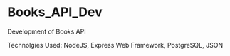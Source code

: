 # Books_API_Dev
Development of Books API

Technolgies Used: NodeJS, Express Web Framework, PostgreSQL, JSON
